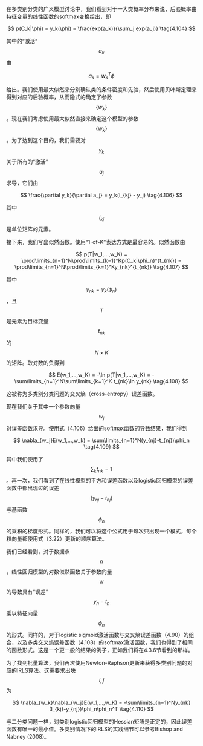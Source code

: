 在多类别分类的广义模型讨论中，我们看到对于一大类概率分布来说，后验概率由特征变量的线性函数的softmax变换给出，即

$$
p(C_k|\phi) = y_k(\phi) = \frac{exp(a_k)}{\sum_j exp(a_j)} \tag{4.104}
$$

其中的“激活”$$ a_k $$由

$$
a_k = w_k^T\phi \tag{4.105}
$$

给出。我们使用最大似然来分别确认类的条件密度和先验，然后使用贝叶斯定理来得到对应的后验概率，从而隐式的确定了参数$$ \{w_k\} $$。现在我们考虑使用最大似然直接来确定这个模型的参数$$ \{w_k\} $$。为了达到这个目的，我们需要对$$ y_k $$关于所有的“激活”$$ a_j $$求导，它们由

$$
\frac{\partial y_k}{\partial a_j} = y_k(I_{kj} - y_j) \tag{4.106}
$$

其中$$ I_{kj} $$是单位矩阵的元素。    

接下来，我们写出似然函数。使用“1-of-K”表达方式是最容易的。似然函数由

$$
p(T|w_1,...,w_K) = \prod\limits_{n=1}^N\prod\limits_{k=1}^Kp(C_k|\phi_n)^{t_{nk}} = \prod\limits_{n=1}^N\prod\limits_{k=1}^Ky_{nk}^{t_{nk}} \tag{4.107}
$$

其中$$ y_{nk} = y_k(\phi_n) $$，且$$ T $$是元素为目标变量$$ t_{nk} $$的$$ N \times K $$的矩阵。取对数的负得到

$$
E(w_1,...,w_K) = -\ln p(T|w_1,...,w_K) = -\sum\limits_{n=1}^N\sum\limits_{k=1}^K t_{nk}\ln y_{nk} \tag{4.108}
$$

这被称为多类别分类问题的交叉熵（cross-entropy）误差函数。    

现在我们关于其中一个参数向量$$ w_j $$对误差函数求导。使用式（4.106）给出的softmax函数的导数结果，我们得到

$$
\nabla_{w_j}E(w_1,...,w_k) = \sum\limits_{n=1}^N(y_{nj}-t_{nj})\phi_n \tag{4.109}
$$

其中我们使用了$$ \sum_kt_{nk} = 1 $$。再一次，我们看到了在线性模型的平方和误差函数以及logistic回归模型的误差函数中都出现过的误差$$ (y_{nj} − t_{nj}) $$与基函数$$ \phi_n $$的乘积的梯度形式。同样的，我们可以将这个公式用于每次只出现一个模式，每个权向量都使用式（3.22）更新的顺序算法。    

我们已经看到，对于数据点$$ n $$，线性回归模型的对数似然函数关于参数向量$$ w $$的导数具有“误差”$$ y_n - t_n $$乘以特征向量$$ \phi_n $$的形式。同样的，对于logistic sigmoid激活函数与交叉熵误差函数（4.90）的组合，以及多类交叉熵误差函数（4.108）的softmax激活函数，我们也得到了相同的函数形式。这是一个更一般的结果的例子，正如我们将在4.3.6节看到的那样。    

为了找到批量算法，我们再次使用Newton-Raphson更新来获得多类别问题的对应的IRLS算法。这需要求出块$$ i,j $$为

$$
\nabla_{w_k}\nabla_{w_j}E(w_1,...,w_K) = -\sum\limits_{n=1}^Ny_{nk}(I_{kj}-y_{nj})\phi_n\phi_n^T \tag{4.110}
$$

与二分类问题一样，对类别logistic回归模型的Hessian矩阵是正定的，因此误差函数有唯一的最小值。多类别情况下的IRLS的实践细节可以参考Bishop and Nabney (2008)。
